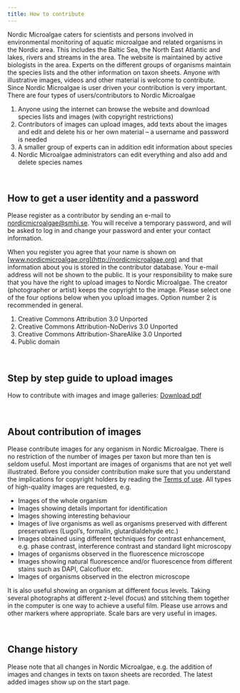 ```yaml
---
title: How to contribute
---
```


Nordic Microalgae caters for scientists and persons involved in environmental monitoring of aquatic microalgae and related organisms in the Nordic area. This includes the Baltic Sea, the North East Atlantic and lakes, rivers and streams in the area. The website is maintained by active biologists in the area. Experts on the different groups of organisms maintain the species lists and the other information on taxon sheets. Anyone with illustrative images, videos and other material is welcome to contribute. Since Nordic Microalgae is user driven your contribution is very important. There are four types of users/contributors to Nordic Microalgae

1. Anyone using the internet can browse the website and download species lists and images (with copyright restrictions)
2. Contributors of images can upload images, add texts about the images and edit and delete his or her own material – a username and password is needed
3. A smaller group of experts can in addition edit information about species
4. Nordic Microalgae administrators can edit everything and also add and delete species names

&nbsp;  

## How to get a user identity and a password

Please register as a contributor by sending an e-mail to [nordicmicroalgae@smhi.se](mailto:nordicmicroalgae@smhi.se). You will receive a temporary password, and will be asked to log in and change your password and enter your contact information.

When you register you agree that your name is shown on [www.nordicmicroalgae.org](http://nordicmicroalgae.org) and that information about you is stored in the contributor database. Your e-mail address will not be shown to the public. It is your responsibility to make sure that you have the right to upload images to Nordic Microalgae. The creator (photographer or artist) keeps the copyright to the image. Please select one of the four options below when you upload images. Option number 2 is recommended in general.

1. Creative Commons Attribution 3.0 Unported
2. Creative Commons Attribution-NoDerivs 3.0 Unported
3. Creative Commons Attribution-ShareAlike 3.0 Unported
4. Public domain

&nbsp;  

## Step by step guide to upload images

How to contribute with images and image galleries: [Download pdf](https://data.smhi.se/oce/SLW/nordic_microalgae_contributor_guide.pdf)

&nbsp;  

## About contribution of images

Please contribute images for any organism in Nordic Microalgae. There is no restriction of the number of images per taxon but more than ten is seldom useful. Most important are images of organisms that are not yet well illustrated. Before you consider contribution make sure that you understand the implications for copyright holders by reading the [Terms of use](/terms-of-use). All types of high-quality images are requested, e.g.

* Images of the whole organism
* Images showing details important for identification
* Images showing interesting behaviour
* Images of live organisms as well as organisms preserved with different preservatives (Lugol’s, formalin, glutardialdehyde etc.)
* Images obtained using different techniques for contrast enhancement, e.g. phase contrast, interference contrast and standard light microscopy
* Images of organisms observed in the fluorescence microscope
* Images showing natural fluorescence and/or fluorescence from different stains such as DAPI, Calcofluor etc.
* Images of organisms observed in the electron microscope

It is also useful showing an organism at different focus levels. Taking several photographs at different z-level (focus) and stitching them together in the computer is one way to achieve a useful film. Please use arrows and other markers where appropriate. Scale bars are very useful in images.

&nbsp;  

## Change history

Please note that all changes in Nordic Microalgae, e.g. the addition of images and changes in texts on taxon sheets are recorded. The latest added images show up on the start page.
